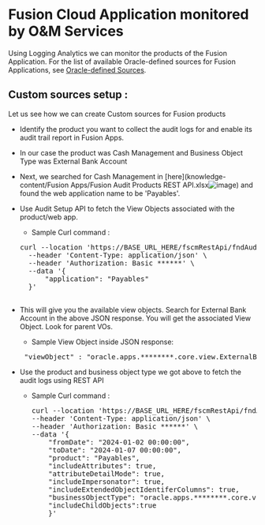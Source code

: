 # Fusion Cloud Application monitored by O&M Services

Using Logging Analytics we can monitor the products of the Fusion Application. For the list of available Oracle-defined sources for Fusion Applications, see [Oracle-defined Sources](https://docs.oracle.com/en-us/iaas/logging-analytics/doc/oracle-defined-sources.html#GUID-7DB43543-E971-4797-8971-DC9700326CAA).

## Custom sources setup :

Let us see how we can create Custom sources for Fusion products

* Identify the product you want to collect the audit logs for and enable its audit trail report in Fusion Apps.
* In our case the product was Cash Management and Business Object Type was External Bank Account
*	Next, we searched for Cash Management in [here](knowledge-content/Fusion Apps/Fusion Audit Products REST API.xlsx![image](https://github.com/user-attachments/assets/aa2ccdd6-04e5-4011-b2f5-7bd1c70887aa))
 and found the web application name to be 'Payables'.
* Use Audit Setup API to fetch the View Objects associated with the product/web app.
  * Sample Curl command :
  <pre>
  curl --location 'https://BASE_URL_HERE/fscmRestApi/fndAuditRESTService/audittrail/get-auditsetup' \
    --header 'Content-Type: application/json' \
    --header 'Authorization: Basic ******' \
    --data '{
        "application": "Payables"
    }'
    </pre>
* This will give you the available view objects. Search for External Bank Account in the above JSON response. You will get the associated View Object. Look for parent VOs.
  * Sample View Object inside JSON response:
  <pre> "viewObject" : "oracle.apps.********.core.view.ExternalBankAccountVO" </pre>

* Use the product and business object type we got above to fetch the audit logs using REST API
  * Sample Curl command :
    <pre>
    curl --location 'https://BASE_URL_HERE/fscmRestApi/fndAuditRESTService/audittrail/getaudithistory?pageSize=50&pageNumber=1' \
    --header 'Content-Type: application/json' \
    --header 'Authorization: Basic ******' \
    --data '{
        "fromDate": "2024-01-02 00:00:00",
        "toDate": "2024-01-07 00:00:00",
        "product": "Payables",
        "includeAttributes": true,
        "attributeDetailMode": true,
        "includeImpersonator": true,
        "includeExtendedObjectIdentiferColumns": true,
        "businessObjectType": "oracle.apps.********.core.view.ExternalBankAccountVO",
        "includeChildObjects":true
        }'
      </pre>
